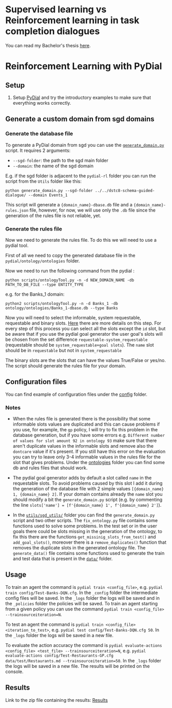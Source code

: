 # Supervised learning vs Reinforcement learning in task completion dialogues
You can read my Bachelor's thesis [here](Guidolin_Davide_Informatica_2020_2021.pdf).

# Reinforcement Learning with PyDial

## Setup
1. Setup [PyDial](https://pydial.cs.hhu.de/tutorials/Introduction%20to%20PyDial.html#first-bullet) and try the introductory examples to make sure that everything works correctly.

## Generate a custom domain from sgd domains
### Generate the database file
To generate a PyDial domain from sgd you can use the [`generate_domain.py`](utils/sgd_utils/generate_domain.py) script. It requires 2 arguments: 

* `--sgd-folder`: the path to the sgd main folder 
* `--domain`: the name of the sgd domain

E.g. if the sgd folder is adjacent to the `pydial-rl` folder you can run the script from the `Utils` folder like this:

`python generate_domain.py --sgd-folder ../../dstc8-schema-guided-dialogue/ --domain Events_1`

This script will generate a `{domain_name}-dbase.db` file and a `{domain_name}-rules.json` file, however, for now, we will use only the `.db` file since the generation of the rules file is not reliable, yet.

### Generate the rules file
Now we need to generate the rules file. To do this we will need to use a pydial tool.

First of all we need to copy the generated database file in the `pydial/ontology/ontologies` folder.

Now we need to run the following command from the pydial :

`python scripts/ontologyTool.py -n -d NEW_DOMAIN_NAME -db PATH_TO_DB_FILE --type ENTITY_TYPE` 

e.g. for the Banks_1 domain:

`python2 scripts/ontologyTool.py -n -d Banks_1 -db ontology/ontologies/Banks_1-dbase.db --type Banks`

Now you will need to select the informable, system requestable, requestable and binary slots. [Here](https://pydial.cs.hhu.de/tutorials/How%20to%20add%20a%20new%20domain.html) there are more details on this step. For every step of this process you can select all the slots except the `id` slot, but be aware that if you use the pydial goal generator the user goal's slots will be chosen from the set difference `requestable-system_requestable` (requestable should be `system_requestable+goal slots`). The `name` slot should be in `requestable` but not in `system_requestable`

The binary slots are the slots that can have the values True/False or yes/no. The script should generate the rules file for your domain.

## Configuration files
You can find example of configuration files under the [config](config/) folder.

### Notes
* When the rules file is generated there is the possibility that some informable slots values are duplicated and this can cause problems if you use, for example, the `gp` policy, I will try to fix this problem in the database generation, but if you have some errors e.g. `Different number of values for slot amount 92 in ontology 93` make sure that there aren't duplicate values in the informable slots and remove also the `dontcare` value if it's present. If you still have this error on the evaluation you can try to leave only 3-4 informable values in the rules file for the slot that gives problems.
Under the [ontologies](ontology/ontologies/) folder you can find some db and rules files that should work.

* The pydial goal generator adds by default a slot called `name` in the requestable slots. To avoid problems caused by this slot I add it during the generation of the database file with 2 simple values `[{domain_name} 1, {domain_name} 2]`. If your domain contains already the `name` slot you should modify a bit the `generate_domain.py` script (e.g. by commenting the line `slots['name'] = [f'{domain_name} 1', f'{domain_name} 2']`).

* In the [`utils/sgd_utils/`](utils/sgd_utils/) folder you can find the `generate_domain.py` script and two other scripts. The `fix_ontology.py` file contains some functions used to solve some problems. In the test set  or in the user goals there could be slots missing in the generation of the ontology, to fix this there are the functions `get_missinig_slots_from_test()` and `add_goal_slots()`, moreover there is a `remove_duplicates()` function that removes the duplicate slots in the generated ontology file. The `generate_data()` file contains some functions used to generate the train and test data that is present in the [`data/`](data/) folder.

## Usage
To train an agent the command is `pydial train <config_file>`, e.g. `pydial train config/Test-Banks-DQN.cfg`. In the `_config` folder the intermediate config files will be saved. In the `_logs` folder the logs will be saved and in the `_policies` folder the policies will be saved. To train an agent starting from a given policy you can use the command `pydial train <config_file> --trainsourceiteration=N`.

To test an agent the command is `pydial train <config_file> <iteration_to_test>`, e.g. `pydial test config/Test-Banks-DQN.cfg 50`. In the `_logs` folder the logs will be saved in a new file.

To evaluate the action accuracy the command is `pydial evaluate-actions <config_file> <test_file> --trainsourceiteration=N`, e.g. `pydial evaluate-actions config/Test-Restaurants-GP.cfg data/test/Restaurants.md --trainsourceiteration=50`. In the `_logs` folder the logs will be saved in a new file. The results will be printed on the console.

## Results
Link to the zip file containing the results: [Results](https://drive.google.com/file/d/1uxEdwYMT8gbmOoQI7nl-JMyl5l00eIru/view?usp=sharing)
